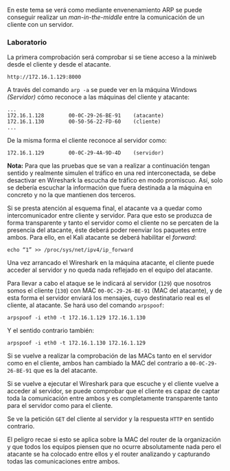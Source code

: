 En este tema se verá como mediante envenenamiento ARP se puede conseguir realizar un _man-in-the-middle_ entre la comunicación de un cliente con un servidor.

### [](https://openwebinars.net/academia/aprende/ethical-hacking-introduccion/1721/#laboratorio)Laboratorio

La primera comprobación será comprobar si se tiene acceso a la miniweb desde el cliente y desde el atacante.

```
http://172.16.1.129:8000
```

A través del comando `arp -a` se puede ver en la máquina Windows _(Servidor)_ cómo reconoce a las máquinas del cliente y atacante:

```
...
172.16.1.128        00-0C-29-26-BE-91    (atacante)
172.16.1.130        00-50-56-22-FD-60    (cliente)
...
```

De la misma forma el cliente reconoce al servidor como:

```
172.16.1.129        00-0C-29-4A-9D-4D    (servidor)
```

**Nota:** Para que las pruebas que se van a realizar a continuación tengan sentido y realmente simulen el tráfico en una red interconectada, se debe desactivar en Wireshark la escucha de tráfico en modo promiscuo. Así, solo se debería escuchar la información que fuera destinada a la máquina en concreto y no la que mantienen dos terceros.

Si se presta atención al esquema final, el atacante va a quedar como intercomunicador entre cliente y servidor. Para que esto se produzca de forma transparente y tanto el servidor como el cliente no se percaten de la presencia del atacante, éste deberá poder reenviar los paquetes entre ambos. Para ello, en el Kali atacante se deberá habilitar el _forward_:

```
echo “1” >> /proc/sys/net/ipv4/ip_forward
```

Una vez arrancado el Wireshark en la máquina atacante, el cliente puede acceder al servidor y no queda nada reflejado en el equipo del atacante.

Para llevar a cabo el ataque se le indicará al servidor (`129`) que nosotros somos el cliente (`130`) con MAC `00-0C-29-26-BE-91` (MAC del atacante), y de esta forma el servidor enviará los mensajes, cuyo destinatario real es el cliente, al atacante. Se hará uso del comando `arpspoof`:

```
arpspoof -i eth0 -t 172.16.1.129 172.16.1.130
```

Y el sentido contrario también:

```
arpspoof -i eth0 -t 172.16.1.130 172.16.1.129
```

Si se vuelve a realizar la comprobación de las MACs tanto en el servidor como en el cliente, ambos han cambiado la MAC del contrario a `00-0C-29-26-BE-91` que es la del atacante.

Si se vuelve a ejecutar el Wireshark para que escuche y el cliente vuelve a acceder al servidor, se puede comprobar que el cliente es capaz de captar toda la comunicación entre ambos y es completamente transparente tanto para el servidor como para el cliente.

Se ve la petición `GET` del cliente al servidor y la respuesta `HTTP` en sentido contrario.

El peligro recae si esto se aplica sobre la MAC del router de la organización y que todos los equipos piensen que no ocurre absolutamente nada pero el atacante se ha colocado entre ellos y el router analizando y capturando todas las comunicaciones entre ambos.